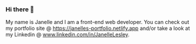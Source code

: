 ### Hi there 👋
My name is Janelle and I am a front-end web developer. You can check out my portfolio site @ https://janelles-portfolio.netlify.app and/or take a look at my Linkedin @  www.linkedin.com/in/JanelleLesley. 
<!--
**JanelleLesley/JanelleLesley** is a ✨ _special_ ✨ repository because its `README.md` (this file) appears on your GitHub profile.

Here are some ideas to get you started:

- 🔭 I’m currently working on ...
- 🌱 I’m currently learning ...
- 👯 I’m looking to collaborate on ...
- 🤔 I’m looking for help with ...
- 💬 Ask me about ...
- 📫 How to reach me: ...
- 😄 Pronouns: ...
- ⚡ Fun fact: ...
-->
